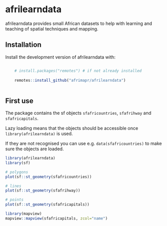 
# afrilearndata

<!-- badges: start -->
<!-- badges: end -->

afrilearndata provides small African datasets to help with learning and teaching of spatial techniques and mapping.

## Installation

Install the development version of afrilearndata with:

``` r

    # install.packages("remotes") # if not already installed
    
    remotes::install_github("afrimapr/afrilearndata")
    
```

## First use

The package contains the sf objects `sfafricountries`, `sfafrihway` and `sfafricapitals`.

Lazy loading means that the objects should be accessible once `library(afrilearndata)` is used.

If they are not recognised you can use e.g. `data(sfafricountries)` to make sure the objects are loaded.

``` r
library(afrilearndata)
library(sf)

# polygons
plot(sf::st_geometry(sfafricountries))

# lines
plot(sf::st_geometry(sfafrihway))

# points
plot(sf::st_geometry(sfafricapitals))

library(mapview)
mapview::mapview(sfafricapitals, zcol="name")

```

